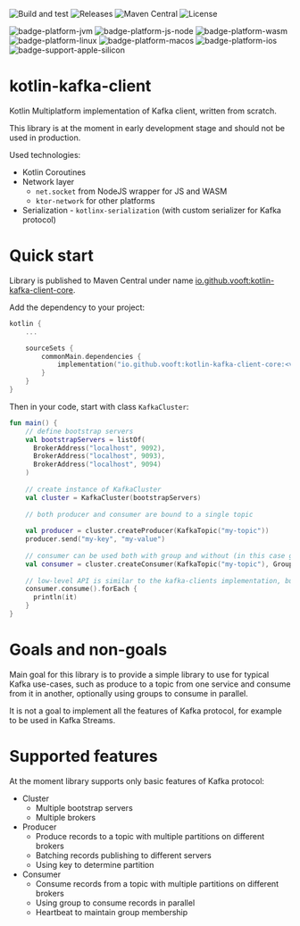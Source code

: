 ![Build and test](https://github.com/vooft/kotlin-kafka-client/actions/workflows/build.yml/badge.svg?branch=main)
![Releases](https://img.shields.io/github/v/release/vooft/kotlin-kafka-client)
![Maven Central](https://img.shields.io/maven-central/v/io.github.vooft/kotlin-kafka-client-core)
![License](https://img.shields.io/github/license/vooft/kotlin-kafka-client)

![badge-platform-jvm]
![badge-platform-js-node]
![badge-platform-wasm]
![badge-platform-linux]
![badge-platform-macos]
![badge-platform-ios]
![badge-support-apple-silicon]

# kotlin-kafka-client
Kotlin Multiplatform implementation of Kafka client, written from scratch.

This library is at the moment in early development stage and should not be used in production.

Used technologies:
* Kotlin Coroutines
* Network layer
    * `net.socket` from NodeJS wrapper for JS and WASM
    * `ktor-network` for other platforms
* Serialization - `kotlinx-serialization` (with custom serializer for Kafka protocol)

# Quick start
Library is published to Maven Central under name [io.github.vooft:kotlin-kafka-client-core](https://central.sonatype.com/search?namespace=io.github.vooft&name=kotlin-kafka-client-core).

Add the dependency to your project:
```kotlin
kotlin {
    ...

    sourceSets {
        commonMain.dependencies {
            implementation("io.github.vooft:kotlin-kafka-client-core:<version>")
        }
    }
}
```

Then in your code, start with class `KafkaCluster`:

```kotlin
fun main() {
    // define bootstrap servers
    val bootstrapServers = listOf(
      BrokerAddress("localhost", 9092),
      BrokerAddress("localhost", 9093),
      BrokerAddress("localhost", 9094)
    )
    
    // create instance of KafkaCluster
    val cluster = KafkaCluster(bootstrapServers)
    
    // both producer and consumer are bound to a single topic
    
    val producer = cluster.createProducer(KafkaTopic("my-topic"))
    producer.send("my-key", "my-value")
    
    // consumer can be used both with group and without (in this case group is not created and no offset remembered)
    val consumer = cluster.createConsumer(KafkaTopic("my-topic"), GroupId("my-group"))
    
    // low-level API is similar to the kafka-clients implementation, but Flow-based API is on the way
    consumer.consume().forEach {
      println(it)
    }
}
```

# Goals and non-goals

Main goal for this library is to provide a simple library to use for typical Kafka use-cases, 
such as produce to a topic from one service and consume from it in another, optionally using groups to consume in parallel.

It is not a goal to implement all the features of Kafka protocol, for example to be used in Kafka Streams.

# Supported features

At the moment library supports only basic features of Kafka protocol:
* Cluster
  * Multiple bootstrap servers
  * Multiple brokers
* Producer
  * Produce records to a topic with multiple partitions on different brokers
  * Batching records publishing to different servers
  * Using key to determine partition
* Consumer
  * Consume records from a topic with multiple partitions on different brokers
  * Using group to consume records in parallel
  * Heartbeat to maintain group membership

<!-- TAG_PLATFORMS -->
[badge-platform-android]: http://img.shields.io/badge/-android-6EDB8D.svg?style=flat
[badge-platform-jvm]: http://img.shields.io/badge/-jvm-DB413D.svg?style=flat
[badge-platform-js]: http://img.shields.io/badge/-js-F8DB5D.svg?style=flat
[badge-platform-js-node]: https://img.shields.io/badge/-nodejs-68a063.svg?style=flat
[badge-platform-linux]: http://img.shields.io/badge/-linux-2D3F6C.svg?style=flat
[badge-platform-macos]: http://img.shields.io/badge/-macos-111111.svg?style=flat
[badge-platform-ios]: http://img.shields.io/badge/-ios-CDCDCD.svg?style=flat
[badge-platform-tvos]: http://img.shields.io/badge/-tvos-808080.svg?style=flat
[badge-platform-watchos]: http://img.shields.io/badge/-watchos-C0C0C0.svg?style=flat
[badge-platform-wasm]: https://img.shields.io/badge/-wasm-624FE8.svg?style=flat
[badge-platform-windows]: http://img.shields.io/badge/-windows-4D76CD.svg?style=flat
[badge-support-android-native]: http://img.shields.io/badge/support-[AndroidNative]-6EDB8D.svg?style=flat
[badge-support-apple-silicon]: http://img.shields.io/badge/support-[AppleSilicon]-43BBFF.svg?style=flat
[badge-support-js-ir]: https://img.shields.io/badge/support-[js--IR]-AAC4E0.svg?style=flat
[badge-support-linux-arm]: http://img.shields.io/badge/support-[LinuxArm]-2D3F6C.svg?style=flat
